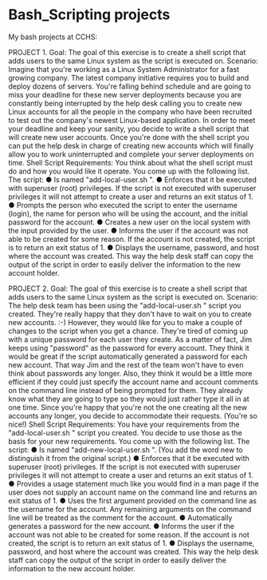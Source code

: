 # Bash_Scripting projects
 My bash projects at CCHS:
 
 PROJECT 1.
Goal:
The goal of this exercise is to create a shell script that adds users to the same Linux system as the
script is executed on.
Scenario:
Imagine that you're working as a Linux System Administrator for a fast growing company. The latest
company initiative requires you to build and deploy dozens of servers. You're falling behind
schedule and are going to miss your deadline for these new server deployments because you are
constantly being interrupted by the help desk calling you to create new Linux accounts for all the
people in the company who have been recruited to test out the company's newest Linux-based
application.
In order to meet your deadline and keep your sanity, you decide to write a shell script that will create
new user accounts. Once you're done with the shell script you can put the help desk in charge of
creating new accounts which will finally allow you to work uninterrupted and complete your server
deployments on time.
Shell Script Requirements:
You think about what the shell script must do and how you would like it operate. You come up with
the following list.
The script:
● Is named "add-local-user.sh ".
● Enforces that it be executed with superuser (root) privileges. If the script is not executed with
superuser privileges it will not attempt to create a user and returns an exit status of 1.
● Prompts the person who executed the script to enter the username (login), the name for
person who will be using the account, and the initial password for the account.
● Creates a new user on the local system with the input provided by the user.
● Informs the user if the account was not able to be created for some reason. If the account is
not created, the script is to return an exit status of 1.
● Displays the username, password, and host where the account was created. This way the
help desk staff can copy the output of the script in order to easily deliver the information to
the new account holder.



PROJECT 2.
Goal:
The goal of this exercise is to create a shell script that adds users to the same Linux system as the
script is executed on.
Scenario:
The help desk team has been using the "add-local-user.sh " script you created. They're really
happy that they don't have to wait on you to create new accounts. :-) However, they would like for
you to make a couple of changes to the script when you get a chance.
They're tired of coming up with a unique password for each user they create. As a matter of fact,
Jim keeps using "password" as the password for every account. They think it would be great if the
script automatically generated a password for each new account. That way Jim and the rest of the
team won't have to even think about passwords any longer.
Also, they think it would be a little more efficient if they could just specify the account name and
account comments on the command line instead of being prompted for them. They already know
what they are going to type so they would just rather type it all in at one time.
Since you're happy that you're not the one creating all the new accounts any longer, you decide to
accommodate their requests. (You're so nice!)
Shell Script Requirements:
You have your requirements from the "add-local-user.sh " script you created. You decide to use
those as the basis for your new requirements. You come up with the following list.
The script:
● Is named "add-new-local-user.sh ". (You add the word new to distinguish it from the
original script.)
● Enforces that it be executed with superuser (root) privileges. If the script is not executed with
superuser privileges it will not attempt to create a user and returns an exit status of 1.
● Provides a usage statement much like you would find in a man page if the user does not
supply an account name on the command line and returns an exit status of 1.
● Uses the first argument provided on the command line as the username for the account. Any
remaining arguments on the command line will be treated as the comment for the account.
● Automatically generates a password for the new account.
● Informs the user if the account was not able to be created for some reason. If the account is
not created, the script is to return an exit status of 1.
● Displays the username, password, and host where the account was created. This way the
help desk staff can copy the output of the script in order to easily deliver the information to
the new account holder.
